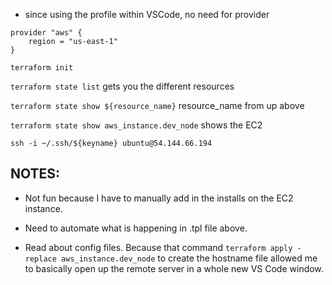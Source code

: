 - since using the profile within VSCode, no need for provider

```
provider "aws" {
    region = "us-east-1"
}
```

`terraform init`

`terraform state list` gets you the different resources

`terraform state show ${resource_name}` resource_name from up above

`terraform state show aws_instance.dev_node` shows the EC2

`ssh -i ~/.ssh/${keyname} ubuntu@54.144.66.194`

## NOTES:

- Not fun because I have to manually add in the installs on the EC2 instance.
- Need to automate what is happening in .tpl file above.

- Read about config files. Because that command `terraform apply -replace aws_instance.dev_node` to create the hostname file allowed me to basically open up the remote server in a whole new VS Code window.